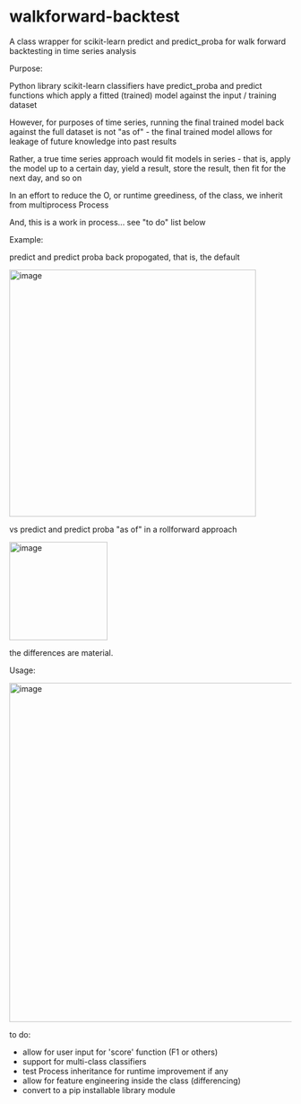 # walkforward-backtest
A class wrapper for scikit-learn predict and predict_proba for walk forward backtesting in time series analysis

Purpose:

Python library scikit-learn classifiers have predict_proba and predict functions which apply a fitted (trained) model against the input / training dataset

However, for purposes of time series, running the final trained model back against the full dataset is not "as of" - the final trained model allows for leakage of future knowledge into past results

Rather, a true time series approach would fit models in series - that is, apply the model up to a certain day, yield a result, store the result, then fit for the next day, and so on

In an effort to reduce the O, or runtime greediness, of the class, we inherit from multiprocess Process

And, this is a work in process... see "to do" list below

Example:

predict and predict proba back propogated, that is, the default

<img width="440" alt="image" src="https://github.com/user-attachments/assets/3532fbbd-8b29-4206-abcb-797c82d39ba4">

vs predict and predict proba "as of" in a rollforward approach

<img width="175" alt="image" src="https://github.com/user-attachments/assets/da96cf9b-4a50-47c3-af1e-ccbbe6cfb26e">

the differences are material.

Usage:

<img width="604" alt="image" src="https://github.com/user-attachments/assets/2eb49644-6b91-4683-8914-93a6bb169b68">


to do:
- allow for user input for 'score' function (F1 or others)
- support for multi-class classifiers
- test Process inheritance for runtime improvement if any
- allow for feature engineering inside the class (differencing)
- convert to a pip installable library module

